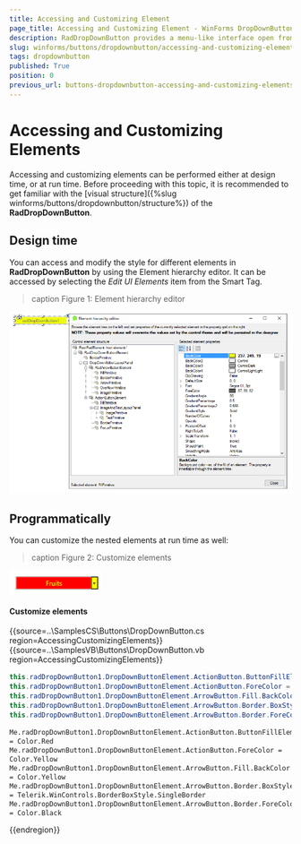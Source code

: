 ```yaml
---
title: Accessing and Customizing Element
page_title: Accessing and Customizing Element - WinForms DropDownButton Control
description: RadDropDownButton provides a menu-like interface open from a button. Each of the items of RadDropDownButton can be set to perform an action when clicked.
slug: winforms/buttons/dropdownbutton/accessing-and-customizing-elements
tags: dropdownbutton
published: True
position: 0
previous_url: buttons-dropdownbutton-accessing-and-customizing-elements
---
```


# Accessing and Customizing Elements
 
Accessing and customizing elements can be performed either at design time, or at run time. Before proceeding with this topic, it is recommended to get familiar with the [visual structure]({%slug winforms/buttons/dropdownbutton/structure%}) of the __RadDropDownButton__.
      

## Design time

You can access and modify the style for different elements in __RadDropDownButton__ by using the Element hierarchy editor. It can be accessed by selecting the *Edit UI Elements* item from the Smart Tag.

>caption Figure 1: Element hierarchy editor

![dropdownbutton-customizing-appearance-accessing-and-customizing-elements 001](images/dropdownbutton-customizing-appearance-accessing-and-customizing-elements001.png)

## Programmatically

You can customize the nested elements at run time as well:
>caption Figure 2: Customize elements

![dropdownbutton-customizing-appearance-accessing-and-customizing-elements 002](images/dropdownbutton-customizing-appearance-accessing-and-customizing-elements002.png)

#### Customize elements 

{{source=..\SamplesCS\Buttons\DropDownButton.cs region=AccessingCustomizingElements}} 
{{source=..\SamplesVB\Buttons\DropDownButton.vb region=AccessingCustomizingElements}} 

````C#
this.radDropDownButton1.DropDownButtonElement.ActionButton.ButtonFillElement.BackColor = Color.Red;
this.radDropDownButton1.DropDownButtonElement.ActionButton.ForeColor = Color.Yellow;
this.radDropDownButton1.DropDownButtonElement.ArrowButton.Fill.BackColor = Color.Yellow;
this.radDropDownButton1.DropDownButtonElement.ArrowButton.Border.BoxStyle = Telerik.WinControls.BorderBoxStyle.SingleBorder;
this.radDropDownButton1.DropDownButtonElement.ArrowButton.Border.ForeColor = Color.Black;

````
````VB.NET
Me.radDropDownButton1.DropDownButtonElement.ActionButton.ButtonFillElement.BackColor = Color.Red
Me.radDropDownButton1.DropDownButtonElement.ActionButton.ForeColor = Color.Yellow
Me.radDropDownButton1.DropDownButtonElement.ArrowButton.Fill.BackColor = Color.Yellow
Me.radDropDownButton1.DropDownButtonElement.ArrowButton.Border.BoxStyle = Telerik.WinControls.BorderBoxStyle.SingleBorder
Me.radDropDownButton1.DropDownButtonElement.ArrowButton.Border.ForeColor = Color.Black

````

{{endregion}}  

